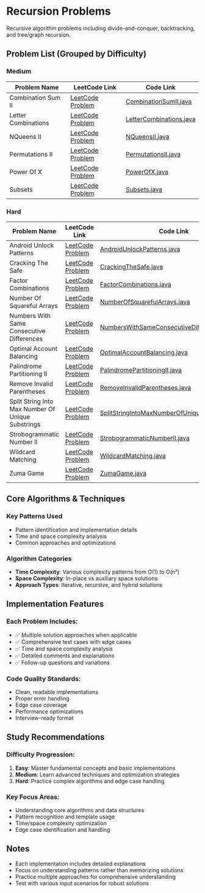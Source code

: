 # Recursion Problems

Recursive algorithm problems including divide-and-conquer, backtracking, and tree/graph recursion.

## Problem List (Grouped by Difficulty)

### Medium
| Problem Name | LeetCode Link | Code Link |
|--------------|--------------|-----------|
| Combination Sum II | [LeetCode Problem](https://leetcode.com/problems/combination-sum-ii/) | [CombinationSumII.java](./medium/CombinationSumII.java) |
| Letter Combinations | [LeetCode Problem](https://leetcode.com/problems/letter-combinations/) | [LetterCombinations.java](./medium/LetterCombinations.java) |
| NQueens II | [LeetCode Problem](https://leetcode.com/problems/nqueens-ii/) | [NQueensII.java](./medium/NQueensII.java) |
| Permutations II | [LeetCode Problem](https://leetcode.com/problems/permutations-ii/) | [PermutationsII.java](./medium/PermutationsII.java) |
| Power Of X | [LeetCode Problem](https://leetcode.com/problems/power-of-x/) | [PowerOfX.java](./medium/PowerOfX.java) |
| Subsets | [LeetCode Problem](https://leetcode.com/problems/subsets/) | [Subsets.java](./medium/Subsets.java) |

### Hard
| Problem Name | LeetCode Link | Code Link |
|--------------|--------------|-----------|
| Android Unlock Patterns | [LeetCode Problem](https://leetcode.com/problems/android-unlock-patterns/) | [AndroidUnlockPatterns.java](./hard/AndroidUnlockPatterns.java) |
| Cracking The Safe | [LeetCode Problem](https://leetcode.com/problems/cracking-the-safe/) | [CrackingTheSafe.java](./hard/CrackingTheSafe.java) |
| Factor Combinations | [LeetCode Problem](https://leetcode.com/problems/factor-combinations/) | [FactorCombinations.java](./hard/FactorCombinations.java) |
| Number Of Squareful Arrays | [LeetCode Problem](https://leetcode.com/problems/number-of-squareful-arrays/) | [NumberOfSquarefulArrays.java](./hard/NumberOfSquarefulArrays.java) |
| Numbers With Same Consecutive Differences | [LeetCode Problem](https://leetcode.com/problems/numbers-with-same-consecutive-differences/) | [NumbersWithSameConsecutiveDifferences.java](./hard/NumbersWithSameConsecutiveDifferences.java) |
| Optimal Account Balancing | [LeetCode Problem](https://leetcode.com/problems/optimal-account-balancing/) | [OptimalAccountBalancing.java](./hard/OptimalAccountBalancing.java) |
| Palindrome Partitioning II | [LeetCode Problem](https://leetcode.com/problems/palindrome-partitioning-ii/) | [PalindromePartitioningII.java](./hard/PalindromePartitioningII.java) |
| Remove Invalid Parentheses | [LeetCode Problem](https://leetcode.com/problems/remove-invalid-parentheses/) | [RemoveInvalidParentheses.java](./hard/RemoveInvalidParentheses.java) |
| Split String Into Max Number Of Unique Substrings | [LeetCode Problem](https://leetcode.com/problems/split-string-into-max-number-of-unique-substrings/) | [SplitStringIntoMaxNumberOfUniqueSubstrings.java](./hard/SplitStringIntoMaxNumberOfUniqueSubstrings.java) |
| Strobogrammatic Number II | [LeetCode Problem](https://leetcode.com/problems/strobogrammatic-number-ii/) | [StrobogrammaticNumberII.java](./hard/StrobogrammaticNumberII.java) |
| Wildcard Matching | [LeetCode Problem](https://leetcode.com/problems/wildcard-matching/) | [WildcardMatching.java](./hard/WildcardMatching.java) |
| Zuma Game | [LeetCode Problem](https://leetcode.com/problems/zuma-game/) | [ZumaGame.java](./hard/ZumaGame.java) |

## Core Algorithms & Techniques

### Key Patterns Used
- Pattern identification and implementation details
- Time and space complexity analysis
- Common approaches and optimizations

### Algorithm Categories
- **Time Complexity**: Various complexity patterns from O(1) to O(n²)
- **Space Complexity**: In-place vs auxiliary space solutions
- **Approach Types**: Iterative, recursive, and hybrid solutions

## Implementation Features

### Each Problem Includes:
- ✅ Multiple solution approaches when applicable
- ✅ Comprehensive test cases with edge cases
- ✅ Time and space complexity analysis
- ✅ Detailed comments and explanations
- ✅ Follow-up questions and variations

### Code Quality Standards:
- Clean, readable implementations
- Proper error handling
- Edge case coverage
- Performance optimizations
- Interview-ready format

## Study Recommendations

### Difficulty Progression:
1. **Easy**: Master fundamental concepts and basic implementations
2. **Medium**: Learn advanced techniques and optimization strategies  
3. **Hard**: Practice complex algorithms and edge case handling

### Key Focus Areas:
- Understanding core algorithms and data structures
- Pattern recognition and template usage
- Time/space complexity optimization
- Edge case identification and handling

## Notes
- Each implementation includes detailed explanations
- Focus on understanding patterns rather than memorizing solutions
- Practice multiple approaches for comprehensive understanding
- Test with various input scenarios for robust solutions
